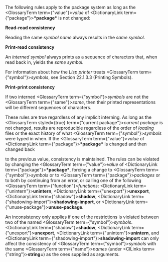  



The following rules apply to the package system as long as the <GlossaryTerm  term={"value"}><i>value</i></GlossaryTerm> of <DictionaryLink  term={"package"}><b>\*package\*</b></DictionaryLink> is not changed: 



**Read-read consistency** 



Reading the same *symbol name* always results in the *same symbol*. 



**Print-read consistency** 



An *interned symbol* always prints as a sequence of characters that, when read back in, yields the *same symbol*. 



For information about how the *Lisp printer* treats <GlossaryTerm  term={"symbol"}><i>symbols</i></GlossaryTerm>, see Section 22.1.3.3 (Printing Symbols). 



**Print-print consistency** 



If two interned <GlossaryTerm  term={"symbol"}><i>symbols</i></GlossaryTerm> are not the <GlossaryTerm  term={"same"}><i>same</i></GlossaryTerm>, then their printed representations will be different sequences of characters. 



These rules are true regardless of any implicit interning. As long as the <GlossaryTerm styled={true} term={"current package"}><i>current package</i></GlossaryTerm> is not changed, results are reproducible regardless of the order of *loading* files or the exact history of what <GlossaryTerm  term={"symbol"}><i>symbols</i></GlossaryTerm> were typed in when. If the <GlossaryTerm  term={"value"}><i>value</i></GlossaryTerm> of <DictionaryLink  term={"package"}><b>\*package\*</b></DictionaryLink> is changed and then changed back 



to the previous value, consistency is maintained. The rules can be violated by changing the <GlossaryTerm  term={"value"}><i>value</i></GlossaryTerm> of <DictionaryLink  term={"package"}><b>\*package\*</b></DictionaryLink>, forcing a change to <GlossaryTerm  term={"symbol"}><i>symbols</i></GlossaryTerm> or to <GlossaryTerm  term={"package"}><i>packages</i></GlossaryTerm> or to both by continuing from an error, or calling one of the following <GlossaryTerm  term={"function"}><i>functions</i></GlossaryTerm>: <DictionaryLink  term={"unintern"}><b>unintern</b></DictionaryLink>, <DictionaryLink  term={"unexport"}><b>unexport</b></DictionaryLink>, <DictionaryLink  term={"shadow"}><b>shadow</b></DictionaryLink>, <DictionaryLink  term={"shadowing-import"}><b>shadowing-import</b></DictionaryLink>, or <DictionaryLink  term={"unuse-package"}><b>unuse-package</b></DictionaryLink>. 



An inconsistency only applies if one of the restrictions is violated between two of the named <GlossaryTerm  term={"symbol"}><i>symbols</i></GlossaryTerm>. <DictionaryLink  term={"shadow"}><b>shadow</b></DictionaryLink>, <DictionaryLink  term={"unexport"}><b>unexport</b></DictionaryLink>, <DictionaryLink  term={"unintern"}><b>unintern</b></DictionaryLink>, and <DictionaryLink  term={"shadowing-import"}><b>shadowing-import</b></DictionaryLink> can only affect the consistency of <GlossaryTerm  term={"symbol"}><i>symbols</i></GlossaryTerm> with the same <GlossaryTerm  term={"name"}><i>names</i></GlossaryTerm> (under <ClLinks  term={"string"}><b>string=</b></ClLinks>) as the ones supplied as arguments.  







